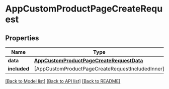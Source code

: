 # AppCustomProductPageCreateRequest

## Properties
Name | Type | Description | Notes
------------ | ------------- | ------------- | -------------
**data** | [**AppCustomProductPageCreateRequestData**](AppCustomProductPageCreateRequestData.md) |  | 
**included** | [AppCustomProductPageCreateRequestIncludedInner] |  | [optional] 

[[Back to Model list]](../README.md#documentation-for-models) [[Back to API list]](../README.md#documentation-for-api-endpoints) [[Back to README]](../README.md)



